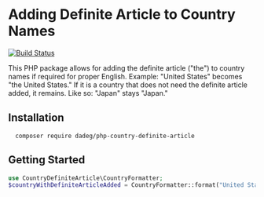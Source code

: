 # Adding Definite Article to Country Names
[![Build Status](https://travis-ci.org/dadeg/php-country-definite-article.svg?branch=master)](https://travis-ci.org/dadeg/php-country-definite-article)

This PHP package allows for adding the definite article ("the") to country names if required for proper English. Example: "United States" becomes "the United States." If it is a country that does not need the definite article added, it remains. Like so: "Japan" stays "Japan."

## Installation
```
  composer require dadeg/php-country-definite-article
```

## Getting Started
```php
use CountryDefiniteArticle\CountryFormatter;
$countryWithDefiniteArticleAdded = CountryFormatter::format("United States"); // "the United States"
```
